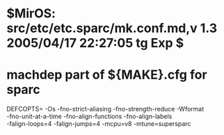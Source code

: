 # $MirOS: src/etc/etc.sparc/mk.conf.md,v 1.3 2005/04/17 22:27:05 tg Exp $
#
# machdep part of ${MAKE}.cfg for sparc

DEFCOPTS=	-Os -fno-strict-aliasing -fno-strength-reduce -Wformat \
		-fno-unit-at-a-time -fno-align-functions -fno-align-labels \
		-falign-loops=4 -falign-jumps=4 -mcpu=v8 -mtune=supersparc
